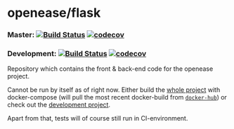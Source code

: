 openease/flask
================

### Master: [![Build Status](https://travis-ci.org/navidJadid/openease_flask.svg?branch=master)](https://travis-ci.org/navidJadid/openease_flask) [![codecov](https://codecov.io/gh/navidJadid/openease_flask/branch/master/graph/badge.svg)](https://codecov.io/gh/navidJadid/openease_flask)

### Development: [![Build Status](https://travis-ci.org/navidJadid/openease_flask.svg?branch=development)](https://travis-ci.org/navidJadid/openease_flask) [![codecov](https://codecov.io/gh/navidJadid/openease_flask/branch/development/graph/badge.svg)](https://codecov.io/gh/navidJadid/openease_flask)

Repository which contains the front & back-end code for the openease project.

Cannot be run by itself as of right now. Either build the [whole project](https://github.com/ease-crc/openease) with docker-compose (will pull the most recent docker-build from [`docker-hub`](https://hub.docker.com/r/openease/flask)) or check out the [development project](https://github.com/navidJadid/openease_webserver_development).

Apart from that, tests will of course still run in CI-environment.
